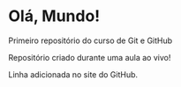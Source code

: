 # Olá, Mundo!
Primeiro repositório do curso de Git e GitHub

Repositório criado durante uma aula ao vivo!

Linha adicionada no site do GitHub.
